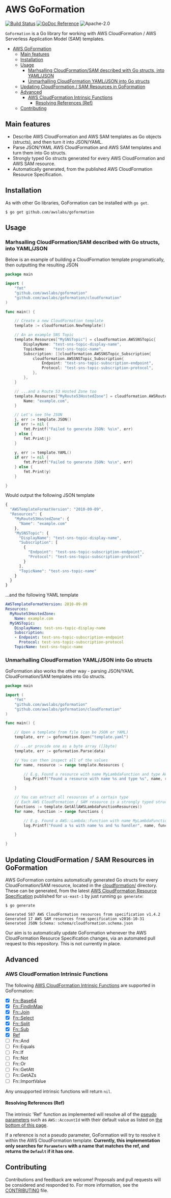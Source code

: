 # AWS GoFormation

[![Build Status](https://travis-ci.org/awslabs/goformation.svg?branch=0.1.0)](https://travis-ci.org/awslabs/goformation) [![GoDoc Reference](https://godoc.org/gopkg.in/awslabs/goformation.v1?status.svg)](http://godoc.org/github.com/awslabs/goformation) ![Apache-2.0](https://img.shields.io/badge/Licence-Apache%202.0-blue.svg) 

`GoFormation` is a Go library for working with AWS CloudFormation / AWS Serverless Application Model (SAM) templates. 
- [AWS GoFormation](#aws-goformation)
    - [Main features](#main-features)
    - [Installation](#installation)
    - [Usage](#usage)
        - [Marhsalling CloudFormation/SAM described with Go structs, into YAML/JSON](#marhsalling-cloudformationsam-described-with-go-structs-into-yamljson)
        - [Unmarhalling CloudFormation YAML/JSON into Go structs](#unmarhalling-cloudformation-yamljson-into-go-structs)
    - [Updating CloudFormation / SAM Resources in GoFormation](#updating-cloudformation-sam-resources-in-goformation)
    - [Advanced](#advanced)
        - [AWS CloudFormation Intrinsic Functions](#aws-cloudformation-intrinsic-functions)
            - [Resolving References (Ref)](#resolving-references-ref)
    - [Contributing](#contributing)

## Main features

 * Describe AWS CloudFormation and AWS SAM templates as Go objects (structs), and then turn it into JSON/YAML.
 * Parse JSON/YAML AWS CloudFormation and AWS SAM templates and turn them into Go structs.
 * Strongly typed Go structs generated for every AWS CloudFormation and AWS SAM resource.
 * Automatically generated, from the published AWS CloudFormation Resource Specification.

## Installation

As with other Go libraries, GoFormation can be installed with `go get`.

```
$ go get github.com/awslabs/goformation
```

## Usage

### Marhsalling CloudFormation/SAM described with Go structs, into YAML/JSON

Below is an example of building a CloudFormation template programatically, then outputting the resulting JSON

```go
package main

import (
    "fmt"
    "github.com/awslabs/goformation"
    "github.com/awslabs/goformation/cloudformation"
)

func main() {

    // Create a new CloudFormation template
    template := cloudformation.NewTemplate()

    // An an example SNS Topic
    template.Resources["MySNSTopic"] = cloudformation.AWSSNSTopic{
        DisplayName: "test-sns-topic-display-name",
        TopicName:   "test-sns-topic-name",
        Subscription: []cloudformation.AWSSNSTopic_Subscription{
            cloudformation.AWSSNSTopic_Subscription{
                Endpoint: "test-sns-topic-subscription-endpoint",
                Protocol: "test-sns-topic-subscription-protocol",
            },
        },
    }

    // ...and a Route 53 Hosted Zone too
    template.Resources["MyRoute53HostedZone"] = cloudformation.AWSRoute53HostedZone{
        Name: "example.com",
    }

    // Let's see the JSON
    j, err := template.JSON() 
    if err != nil {
        fmt.Printf("Failed to generate JSON: %s\n", err)
    } else {
        fmt.Print(j)
    }
  
    y, err := template.YAML()
    if err != nil {
        fmt.Printf("Failed to generate JSON: %s\n", err)
    } else {
        fmt.Print(y)
    }

}
```

Would output the following JSON template

```javascript
{
  "AWSTemplateFormatVersion": "2010-09-09",
  "Resources": {
    "MyRoute53HostedZone": {
      "Name": "example.com"
    },
    "MySNSTopic": {
      "DisplayName": "test-sns-topic-display-name",
      "Subscription": [
        {
          "Endpoint": "test-sns-topic-subscription-endpoint",
          "Protocol": "test-sns-topic-subscription-protocol"
        }
      ],
      "TopicName": "test-sns-topic-name"
    }
  }
}
```

...and the following YAML template

```yaml
AWSTemplateFormatVersion: 2010-09-09
Resources:
  MyRoute53HostedZone:
    Name: example.com
  MySNSTopic:
    DisplayName: test-sns-topic-display-name
    Subscription:
    - Endpoint: test-sns-topic-subscription-endpoint
      Protocol: test-sns-topic-subscription-protocol
    TopicName: test-sns-topic-name
```


### Unmarhalling CloudFormation YAML/JSON into Go structs 

GoFormation also works the other way - parsing JSON/YAML CloudFormation/SAM templates into Go structs.

```go
package main

import (
    "fmt"
    "github.com/awslabs/goformation"
    "github.com/awslabs/goformation/cloudformation"
)

func main() {

    // Open a template from file (can be JSON or YAML)
    template, err := goformation.Open("template.yaml")

    // ...or provide one as a byte array ([]byte)
    template, err := goformation.Parse(data)

    // You can then inspect all of the values
    for name, resource := range template.Resources {

        // E.g. Found a resource with name MyLambdaFunction and type AWS::Lambda::Function
        log.Printf("Found a resource with name %s and type %s", name, resource.Type)

    }

    // You can extract all resources of a certain type
    // Each AWS CloudFormation / SAM resource is a strongly typed struct
    functions := template.GetAllAWSLambdaFunctionResources()
    for name, function := range functions {

        // E.g. Found a AWS::Lambda::Function with name MyLambdaFunction and nodejs6.10 handler 
        log.Printf("Found a %s with name %s and %s handler", name, function.Type(), function.Handler)

    }

}
```

## Updating CloudFormation / SAM Resources in GoFormation
 
AWS GoFormation contains automatically generated Go structs for every CloudFormation/SAM resource, located in the [cloudformation/](cloudformation/) directory. These can be generated, from the latest [AWS CloudFormation Resource Specification](http://docs.aws.amazon.com/AWSCloudFormation/latest/UserGuide/cfn-resource-specification.html) published for `us-east-1` by just running `go generate`:

```
$ go generate

Generated 587 AWS CloudFormation resources from specification v1.4.2
Generated 17 AWS SAM resources from specification v2016-10-31
Generated JSON Schema: schema/cloudformation.schema.json
```

Our aim is to automatically update GoFormation whenever the AWS CloudFormation Resource Specification changes, via an automated pull request to this repository. This is not currently in place. 

## Advanced

### AWS CloudFormation Intrinsic Functions

The following [AWS CloudFormation Intrinsic Functions](http://docs.aws.amazon.com/AWSCloudFormation/latest/UserGuide/intrinsic-function-reference.html) are supported in GoFormation:

- [x] [Fn::Base64](intrinsics/fnbase64.go)
- [x] [Fn::FindInMap](intrinsics/fnfindinmap.go)
- [x] [Fn::Join](intrinsics/fnjoin.go)
- [x] [Fn::Select](intrinsics/fnselect.go)
- [x] [Fn::Split](intrinsics/fnsplit.go)
- [x] [Fn::Sub](intrinsics/fnsub.go)
- [x] [Ref](intrinsics/ref.go) 
- [ ] Fn::And      
- [ ] Fn::Equals  
- [ ] Fn::If     
- [ ] Fn::Not      
- [ ] Fn::Or       
- [ ] Fn::GetAtt   
- [ ] Fn::GetAZs   
- [ ] Fn::ImportValue

Any unsupported intrinsic functions will return `nil`.

#### Resolving References (Ref)

The intrinsic 'Ref' function as implemented will resolve all of the [pseudo parameters](http://docs.aws.amazon.com/AWSCloudFormation/latest/UserGuide/intrinsic-function-reference-ref.html) such as `AWS::AccountId` with their default value as listed on [the bottom of this page](http://docs.aws.amazon.com/AWSCloudFormation/latest/UserGuide/intrinsic-function-reference-ref.html).

If a reference is not a pseudo parameter, GoFormation will try to resolve it within the AWS CloudFormation template. **Currently, this implementation only searches for `Parameters` with a name that matches the ref, and returns the `Default` if it has one.**

## Contributing

Contributions and feedback are welcome! Proposals and pull requests will be considered and responded to. For more information, see the [CONTRIBUTING](CONTRIBUTING.md) file.

